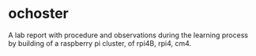 # ochoster
A lab report with procedure and observations during the learning process by building of a raspberry pi cluster, of rpi4B, rpi4, cm4.
